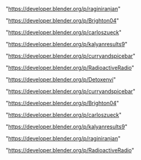 "https://developer.blender.org/p/raginiranjan"

"https://developer.blender.org/p/Brighton04"

"https://developer.blender.org/p/carloszueck"

"https://developer.blender.org/p/kalyanresults9"

"https://developer.blender.org/p/curryandspicebar"

"https://developer.blender.org/p/RadioactiveRadio"

 
"https://developer.blender.org/p/Detoxenvi"


"https://developer.blender.org/p/curryandspicebar"


"https://developer.blender.org/p/Brighton04"


"https://developer.blender.org/p/carloszueck"


"https://developer.blender.org/p/kalyanresults9"


"https://developer.blender.org/p/raginiranjan"


"https://developer.blender.org/p/RadioactiveRadio"


 
